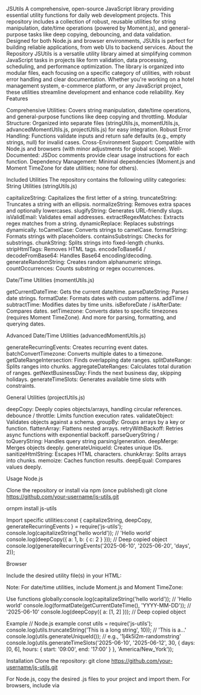 JSUtils
A comprehensive, open-source JavaScript library providing essential utility functions for daily web development projects. This repository includes a collection of robust, reusable utilities for string manipulation, date/time operations (powered by Moment.js), and general-purpose tasks like deep copying, debouncing, and data validation. Designed for both Node.js and browser environments, JSUtils is perfect for building reliable applications, from web UIs to backend services.
About the Repository
JSUtils is a versatile utility library aimed at simplifying common JavaScript tasks in projects like form validation, data processing, scheduling, and performance optimization. The library is organized into modular files, each focusing on a specific category of utilities, with robust error handling and clear documentation. Whether you're working on a hotel management system, e-commerce platform, or any JavaScript project, these utilities streamline development and enhance code reliability.
Key Features

Comprehensive Utilities: Covers string manipulation, date/time operations, and general-purpose functions like deep copying and throttling.
Modular Structure: Organized into separate files (stringUtils.js, momentUtils.js, advancedMomentUtils.js, projectUtils.js) for easy integration.
Robust Error Handling: Functions validate inputs and return safe defaults (e.g., empty strings, null) for invalid cases.
Cross-Environment Support: Compatible with Node.js and browsers (with minor adjustments for global scope).
Well-Documented: JSDoc comments provide clear usage instructions for each function.
Dependency Management: Minimal dependencies (Moment.js and Moment TimeZone for date utilities; none for others).

Included Utilities
The repository contains the following utility categories:
String Utilities (stringUtils.js)

capitalizeString: Capitalizes the first letter of a string.
truncateString: Truncates a string with an ellipsis.
normalizeString: Removes extra spaces and optionally lowercases.
slugifyString: Generates URL-friendly slugs.
isValidEmail: Validates email addresses.
extractRegexMatches: Extracts regex matches from a string.
dynamicReplace: Replaces substrings dynamically.
toCamelCase: Converts strings to camelCase.
formatString: Formats strings with placeholders.
containsSubstrings: Checks for substrings.
chunkString: Splits strings into fixed-length chunks.
stripHtmlTags: Removes HTML tags.
encodeToBase64 / decodeFromBase64: Handles Base64 encoding/decoding.
generateRandomString: Creates random alphanumeric strings.
countOccurrences: Counts substring or regex occurrences.

Date/Time Utilities (momentUtils.js)

getCurrentDateTime: Gets the current date/time.
parseDateString: Parses date strings.
formatDate: Formats dates with custom patterns.
addTime / subtractTime: Modifies dates by time units.
isBeforeDate / isAfterDate: Compares dates.
setTimezone: Converts dates to specific timezones (requires Moment TimeZone).
And more for parsing, formatting, and querying dates.

Advanced Date/Time Utilities (advancedMomentUtils.js)

generateRecurringEvents: Creates recurring event dates.
batchConvertTimezone: Converts multiple dates to a timezone.
getDateRangeIntersection: Finds overlapping date ranges.
splitDateRange: Splits ranges into chunks.
aggregateDateRanges: Calculates total duration of ranges.
getNextBusinessDay: Finds the next business day, skipping holidays.
generateTimeSlots: Generates available time slots with constraints.

General Utilities (projectUtils.js)

deepCopy: Deeply copies objects/arrays, handling circular references.
debounce / throttle: Limits function execution rates.
validateObject: Validates objects against a schema.
groupBy: Groups arrays by a key or function.
flattenArray: Flattens nested arrays.
retryWithBackoff: Retries async functions with exponential backoff.
parseQueryString / toQueryString: Handles query string parsing/generation.
deepMerge: Merges objects deeply.
generateUniqueId: Creates unique IDs.
sanitizeHtmlString: Escapes HTML characters.
chunkArray: Splits arrays into chunks.
memoize: Caches function results.
deepEqual: Compares values deeply.

Usage
Node.js

Clone the repository or install via npm (once published):git clone https://github.com/your-username/js-utils.git

ornpm install js-utils


Import specific utilities:const { capitalizeString, deepCopy, generateRecurringEvents } = require('js-utils');
console.log(capitalizeString('hello world')); // 'Hello world'
console.log(deepCopy({ a: 1, b: { c: 2 } })); // Deep copied object
console.log(generateRecurringEvents('2025-06-10', '2025-06-20', 'days', 2));



Browser

Include the desired utility file(s) in your HTML:<script src="stringUtils.js"></script>
<script src="momentUtils.js"></script>
<script src="advancedMomentUtils.js"></script>
<script src="projectUtils.js"></script>

Note: For date/time utilities, include Moment.js and Moment TimeZone:<script src="https://cdnjs.cloudflare.com/ajax/libs/moment.js/2.30.1/moment.min.js"></script>
<script src="https://cdnjs.cloudflare.com/ajax/libs/moment-timezone/0.5.46/moment-timezone-with-data.min.js"></script>


Use functions globally:console.log(capitalizeString('hello world')); // 'Hello world'
console.log(formatDate(getCurrentDateTime(), 'YYYY-MM-DD')); // '2025-06-10'
console.log(deepCopy({ a: [1, 2] })); // Deep copied object



Example
// Node.js example
const utils = require('js-utils');
console.log(utils.truncateString('This is a long string', 10)); // 'This is a...'
console.log(utils.generateUniqueId()); // e.g., '1j4k5l2m-randomstring'
console.log(utils.generateTimeSlots('2025-06-10', '2025-06-12', 30, { days: [0, 6], hours: { start: '09:00', end: '17:00' } }, 'America/New_York'));

Installation
Clone the repository:
git clone https://github.com/your-username/js-utils.git

For Node.js, copy the desired .js files to your project and import them. For browsers, include via <script> tags or use a bundler like Webpack. For date/time utilities, install Moment.js and Moment TimeZone:
npm install moment moment-timezone

Contributing
We welcome contributions to make JSUtils even better! Add new utilities, optimize existing ones, write tests, or improve documentation.
How to Contribute

Fork the Repository: Click the "Fork" button on GitHub.
Clone Your Fork:git clone https://github.com/your-username/js-utils.git


Create a Branch:git checkout -b feature/your-feature-name


Make Changes: Add or improve functions, ensuring:
CamelCase naming for functions.
JSDoc comments for documentation.
Robust error handling for edge cases.
Minimal dependencies (only Moment.js for date utilities).


Test Your Changes: Verify in Node.js and browser environments.
Commit and Push:git commit -m "Add your descriptive commit message"
git push origin feature/your-feature-name


Open a Pull Request: Submit a PR with a clear description of your changes.

Contribution Ideas

Add new utility functions (e.g., math utilities, file handling).
Write unit tests using Jest or Mocha.
Optimize performance of existing functions.
Add TypeScript definitions.
Create examples or demos for real-world use cases (e.g., form validation, API integration).

License
This project is licensed under the MIT License. See the LICENSE file for details.
Contact
For questions, suggestions, or issues, open a GitHub issue or contact the maintainer at your-email@example.com.

Thank you for using and contributing to JSUtils! Let's build a robust utility library together.

